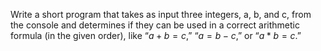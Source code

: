 Write a short program that takes as input three integers,
a, b, and c, from the console and determines if they can be
used in a correct arithmetic formula (in the given order), like 
“$\mathit{a} + \mathit{b} = \mathit{c}$,”
“$\mathit{a} = \mathit{b} - \mathit{c}$,”
or “$\mathit{a} * \mathit{b} = \mathit{c}$.”
